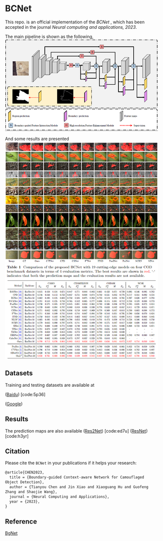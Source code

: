 # BCNet
This repo. is an official implementation of the *BCNet* , which  has been accepted in the journal *Neural computing and applications, 2023*. 

The main pipeline is shown as the following, 
![BCNet](figures/network.png)

And some results are presented
![quantitative results](figures/results.png)
![qualitative results](figures/results2.png)

## Datasets
Training and testing datasets are available at 

([Baidu](https://pan.baidu.com/s/1v_Av_j88O4H-S2glVOQZQg)) [code:5p36]

([Google](https://drive.google.com/file/d/1VS8qVUjC__4BZhB-13S3wHDWAs_-YFDI/view?usp=sharing))

## Results

The prediction maps are also available
([Res2Net](https://pan.baidu.com/s/1SWkpcIgJcwqv-O8CDP0eMw)) [code:ed7u]
([ResNet](https://pan.baidu.com/s/1pREE4szqBXtLFN2IBk0Wrw)) [code:h3yr]

## Citation
Please cite the `BCNet` in your publications if it helps your research:
```
@article{CHEN2023,
  title = {Boundary-guided Context-aware Network for Camouflaged Object Detection},
  author = {Tianyou Chen and Jin Xiao and Xiaoguang Hu and Guofeng Zhang and Shaojie Wang},
  journal = {Neural Computing and Applications},
  year = {2023},
}
```
## Reference
[BgNet](https://github.com/clelouch/BgNet)
